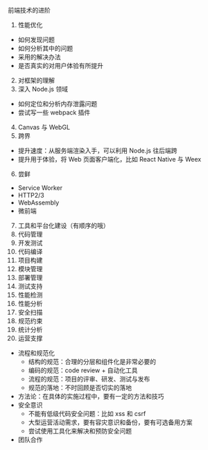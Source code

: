前端技术的进阶
1. 性能优化
  * 如何发现问题
  * 如何分析其中的问题
  * 采用的解决办法
  * 是否真实的对用户体验有所提升
2. 对框架的理解
3. 深入 Node.js 领域
  * 如何定位和分析内存泄露问题
  * 尝试写一些 webpack 插件
4. Canvas 与 WebGL
5. 跨界
  * 提升速度：从服务端渲染入手，可以利用 Node.js 往后端跨
  * 提升用于体验，将 Web 页面客户端化，比如 React Native 与 Weex
6. 尝鲜
  * Service Worker
  * HTTP2/3
  * WebAssembly
  * 微前端
7. 工具和平台化建设（有顺序的哦）
  1. 代码管理
  2. 开发测试
  3. 代码编译
  4. 项目构建
  5. 模块管理
  6. 部署管理
  7. 测试支持
  8. 性能检测
  9. 性能分析
  10. 安全扫描
  11. 规范约束
  12. 统计分析
  13. 运营支撑
* 流程和规范化
  * 结构的规范：合理的分层和组件化是非常必要的
  * 编码的规范：code review + 自动化工具
  * 流程的规范：项目的评审、研发、测试与发布
  * 规范的落地：不时回顾是否切实的落地
* 方法论：在具体的实施过程中，要有一定的方法和技巧
* 安全意识
  * 不能有低级代码安全问题：比如 xss 和 csrf
  * 大型运营活动需求，要有容灾意识和备份，要有可选备用方案
  * 尝试使用工具化来解决和预防安全问题
* 团队合作
